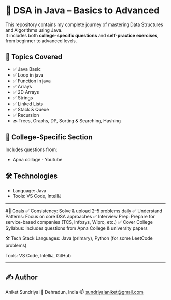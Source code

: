 # 🎯 DSA in Java – Basics to Advanced

This repository contains my complete journey of mastering Data Structures and Algorithms using Java.  
It includes both **college-specific questions** and **self-practice exercises**, from beginner to advanced levels.

## 📘 Topics Covered
- ✅ Java Basic
- ✅ Loop in java
- ✅ Function in java
- ✅ Arrays
- ✅ 2D Arrays
- ✅ Strings
- ✅ Linked Lists
- ✅ Stack & Queue
- ✅ Recursion
- 🔜 Trees, Graphs, DP, Sorting & Searching, Hashing

## 🏫 College-Specific Section
Includes questions from:
- Apna collage - Youtube

## 🛠️ Technologies
- Language: Java
- Tools: VS Code, IntelliJ

---

#🎯 Goals
✅ Consistency: Solve & upload 2–5 problems daily
✅ Understand Patterns: Focus on core DSA approaches
✅ Interview Prep: Prepare for service-based companies (TCS, Infosys, Wipro, etc.)
✅ Cover College Syllabus: Includes questions from Apna College & university papers

🛠 Tech Stack
Languages: Java (primary), Python (for some LeetCode problems)

Tools: VS Code, IntelliJ, GitHub

----
## ✍️ Author
Aniket Sundriyal
📍 Dehradun, India
📫 sundriyalaniket@gmail.com
